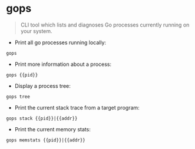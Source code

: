 # gops

> CLI tool which lists and diagnoses Go processes currently running on your system.

- Print all go processes running locally:

`gops`

- Print more information about a process:

`gops {{pid}}`

- Display a process tree:

`gops tree`

- Print the current stack trace from a target program:

`gops stack {{pid}}|{{addr}}`

- Print the current memory stats:

`gops memstats {{pid}}|{{addr}}`
